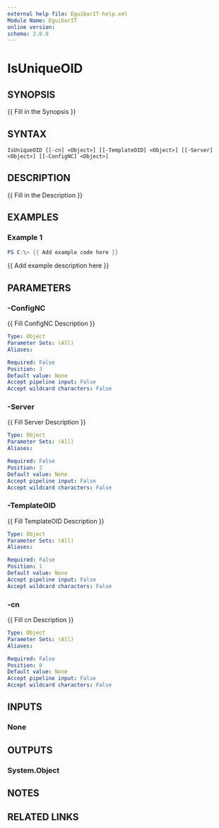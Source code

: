 ```yaml
---
external help file: EguibarIT-help.xml
Module Name: EguibarIT
online version:
schema: 2.0.0
---
```


# IsUniqueOID

## SYNOPSIS
{{ Fill in the Synopsis }}

## SYNTAX

```
IsUniqueOID [[-cn] <Object>] [[-TemplateOID] <Object>] [[-Server] <Object>] [[-ConfigNC] <Object>]
```

## DESCRIPTION
{{ Fill in the Description }}

## EXAMPLES

### Example 1
```powershell
PS C:\> {{ Add example code here }}
```

{{ Add example description here }}

## PARAMETERS

### -ConfigNC
{{ Fill ConfigNC Description }}

```yaml
Type: Object
Parameter Sets: (All)
Aliases:

Required: False
Position: 3
Default value: None
Accept pipeline input: False
Accept wildcard characters: False
```

### -Server
{{ Fill Server Description }}

```yaml
Type: Object
Parameter Sets: (All)
Aliases:

Required: False
Position: 2
Default value: None
Accept pipeline input: False
Accept wildcard characters: False
```

### -TemplateOID
{{ Fill TemplateOID Description }}

```yaml
Type: Object
Parameter Sets: (All)
Aliases:

Required: False
Position: 1
Default value: None
Accept pipeline input: False
Accept wildcard characters: False
```

### -cn
{{ Fill cn Description }}

```yaml
Type: Object
Parameter Sets: (All)
Aliases:

Required: False
Position: 0
Default value: None
Accept pipeline input: False
Accept wildcard characters: False
```

## INPUTS

### None

## OUTPUTS

### System.Object
## NOTES

## RELATED LINKS
